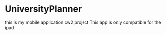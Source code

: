 # UniversityPlanner
this is my mobile application cw2 project 
This app is only compatible for the ipad 

